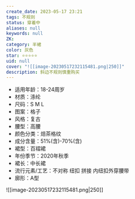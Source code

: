 ```yaml
---
create_date: 2023-05-17 23:21
tags: 不规则
status: 穿着中
aliases: null
keywords: null
ZK: 
category: 半裙
color: 灰色
star: ⭐⭐⭐⭐⭐
uid: null
cover: "![[image-20230517232115481.png|250]]"
description: 斜边不规则慎重购买
---
```


-   适用年龄：18-24周岁
-   材质：涤纶
-   尺码：S M L
-   图案：格子
-   风格：复古
-   腰型：高腰
-   颜色分类：焙茶格纹
-   成分含量：51%(含)-70%(含)
-   裙型：百褶裙
-   年份季节：2020年秋季
-   裙长：中长裙
-   流行元素/工艺：不对称 纽扣 拼接 内纽扣外穿腰带
-   廓形：A型

![[image-20230517232115481.png|250]]

